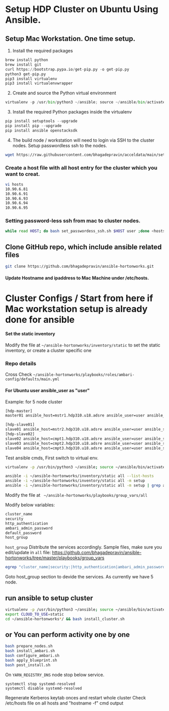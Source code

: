 # Setup HDP Cluster on Ubuntu Using Ansible.

## Setup Mac Workstation. One time setup.
1. Install the required packages
```python
brew install python
brew install git
curl https://bootstrap.pypa.io/get-pip.py -o get-pip.py
python3 get-pip.py
pip3 install virtualenv
pip3 install virtualenvwrapper
```

2. Create and source the Python virtual environment
```python
virtualenv -p /usr/bin/python3 ~/ansible; source ~/ansible/bin/activate
```	
3. Install the required Python packages inside the virtualenv
```python
pip install setuptools --upgrade
pip install pip --upgrade
pip install ansible openstacksdk
```
4. The build node / workstation will need to login via SSH to the cluster nodes.
   Setup passwordless ssh to the nodes.
```bash   
wget https://raw.githubusercontent.com/bhagadepravin/acceldata/main/set_passwordless_ssh.sh  && chmod +x set_passwordless_ssh.sh
```
### Create a host file with all host entry for the cluster which you want to creat.
```bash
vi hosts
10.90.6.81
10.90.6.91
10.90.6.93
10.90.6.94
10.90.6.95
```

### Setting password-less ssh from mac to cluster nodes.
```bash
while read HOST; do bash set_passwordess_ssh.sh $HOST user ;done <hosts
```
## Clone GitHub repo, which include ansible related files

```bash
git clone https://github.com/bhagadepravin/ansible-hortonworks.git
```
#### Update Hostname and ipaddress to Mac Machine under /etc/hosts.

# Cluster Configs / Start from here if Mac workstation setup is already done for ansible

#### Set the static inventory
Modify the file at `~/ansible-hortonworks/inventory/static` to set the static inventory, or create a cluster specific one

### Repo details 
Cross Check `~/ansible-hortonworks/playbooks/roles/ambari-config/defaults/main.yml`

#### For Ubuntu user ansible_user as "user"
Example: for 5 node cluster
```bash
[hdp-master]
master01 ansible_host=mstr1.hdp310.u18.adsre ansible_user=user ansible_ssh_private_key_file="~/.ssh/id_rsa" rack=/default-rack

[hdp-slave01]
slave01 ansible_host=mstr2.hdp310.u18.adsre ansible_user=user ansible_ssh_private_key_file="~/.ssh/id_rsa" rack=/default-rack
[hdp-slave02]
slave02 ansible_host=cmpt1.hdp310.u18.adsre ansible_user=user ansible_ssh_private_key_file="~/.ssh/id_rsa" rack=/default-rack
slave03 ansible_host=cmpt2.hdp310.u18.adsre ansible_user=user ansible_ssh_private_key_file="~/.ssh/id_rsa" rack=/default-rack
slave04 ansible_host=cmpt3.hdp310.u18.adsre ansible_user=user ansible_ssh_private_key_file="~/.ssh/id_rsa" rack=/default-rack
```


Test ansible cmds, First switch to virtual env.

```bash
virtualenv -p /usr/bin/python3 ~/ansible; source ~/ansible/bin/activate

ansible -i ~/ansible-hortonworks/inventory/static all --list-hosts
ansible -i ~/ansible-hortonworks/inventory/static all -m setup
ansible -i ~/ansible-hortonworks/inventory/static all -m setup | grep ansible_fqdn
```

Modify the file at ` ~/ansible-hortonworks/playbooks/group_vars/all`

Modify below variables:

```bash
cluster_name
security
http_authentication
ambari_admin_password
default_password
host_group
```
`host_group` Distribute the services accordingly.
Sample files, make sure you edit/update in `all` file:  https://github.com/bhagadepravin/ansible-hortonworks/tree/master/playbooks/group_vars

```bash
egrep "cluster_name|security:|http_authentication|ambari_admin_password|host_group"  ~/ansible-hortonworks/playbooks/group_vars/all
```
Goto host_group section to devide the services.
As currently we have 5 node.


## run ansible to setup cluster
```bash
virtualenv -p /usr/bin/python3 ~/ansible; source ~/ansible/bin/activate
export CLOUD_TO_USE=static
cd ~/ansible-hortonworks*/ && bash install_cluster.sh
```

## or You can perform activity one by one

```bash
bash prepare_nodes.sh
bash install_ambari.sh
bash configure_ambari.sh
bash apply_blueprint.sh
bash post_install.sh
```

On `YARN_REGISTRY_DNS` node stop below service.
```
systemctl stop systemd-resolved
systemctl disable systemd-resolved
```

Regenerate Kerberos keytab onces and restart whole cluster
Check /etc/hosts file on all hosts and "hostname -f" cmd output
